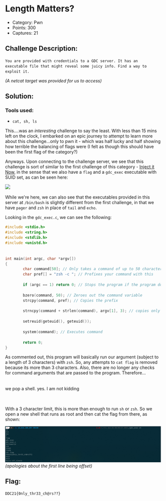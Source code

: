 # Length Matters?

- Category: Pwn
- Points: 300
- Captures: 21

## Challenge Description:
```You are provided with credentials to a GDC server. It has an executable file that might reveal some juicy info. Find a way to exploit it.```

*(A netcat target was provided for us to access)*
## Solution:
### Tools used:
- `cat, sh, ls` 

This....was an _interesting_ challenge to say the least. With less than 15 mins left on the clock, I embarked on an epic journey to attempt to learn more about this challenge...only to pwn it - which was half lucky and half showing how terrible the balancing of flags were (I felt as though this should have been the first flag of the category?)

Anyways. Upon connecting to the challenge server, we see that this challenge is sort of similar to the first challenge of this category - [Inject it Now](../1%20-%20Inject%20it%20Now/README.md), in the sense that we also have a `flag` and a `gdc_exec` executable with SUID set, as can be seen here:

![](dirLook.png)

While we're here, we can also see that the executables provided in this server at `/bin/bash` is slightly different from the first challenge, in that we have `pager` and `zsh` in place of `tail` and `echo`. 

Looking in the `gdc_exec.c`, we can see the following:
```c
#include <stdio.h>
#include <string.h>
#include <stdlib.h>
#include <unistd.h>


int main(int argc, char *argv[])
{
        char command[50]; // Only takes a command of up to 50 characters
        char pref[] = "zsh -c "; // Prefixes your command with this

        if (argc == 1) return 0; // Stops the program if the program doesn't get any arguments

        bzero(command, 50); // Zeroes out the command variable
        strcpy(command, pref); // Copies the prefix

        strncpy(command + strlen(command), argv[1], 3); // copies only the first 3 characters of the argument

        setreuid(geteuid(), geteuid());

        system(command); // Executes command

        return 0;
}
```

As commented out, this program will basically run our argument (subject to a length of 3 characters) with `zsh`. So, any attempts to `cat flag` is removed because its more than 3 characters. Also, there are no longer any checks for command arguments that are passed to the program. Therefore...
<br>
<br>
<br>
we pop a shell. yes. I am not kidding
<br>
<br>
<br>

With a 3 character limit, this is more than enough to run `sh` or `zsh`. So we open a new shell that runs as root and then cat the flag from there, as shown:

![](wowShell.png)
_(apologies about the first line being offset)_

## Flag:
```DDC21{0nly_thr33_ch@rs??}```